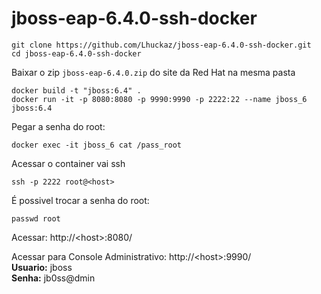 # jboss-eap-6.4.0-ssh-docker

    git clone https://github.com/Lhuckaz/jboss-eap-6.4.0-ssh-docker.git
    cd jboss-eap-6.4.0-ssh-docker
    
Baixar o zip ``jboss-eap-6.4.0.zip`` do site da Red Hat na mesma pasta


    docker build -t "jboss:6.4" .
    docker run -it -p 8080:8080 -p 9990:9990 -p 2222:22 --name jboss_6 jboss:6.4

Pegar a senha do root:

    docker exec -it jboss_6 cat /pass_root
    
Acessar o container vai ssh

    ssh -p 2222 root@<host>

É possivel trocar a senha do root:

    passwd root


Acessar: http://\<host\>:8080/

Acessar para Console Administrativo: http://\<host\>:9990/ <br />
**Usuario:** jboss <br />
**Senha:** jb0ss@dmin
